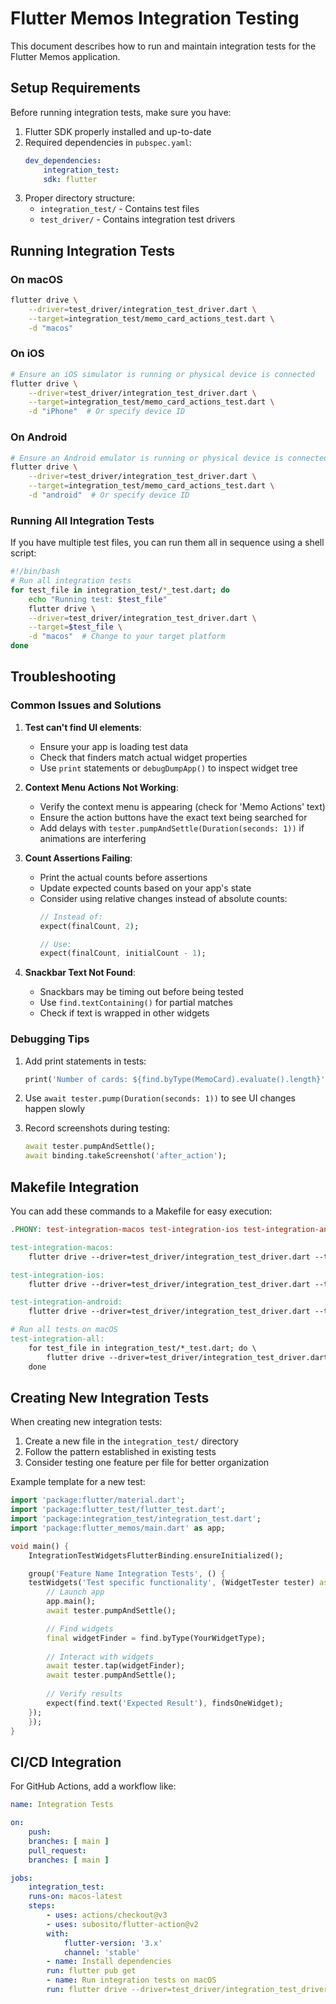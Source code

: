 # Flutter Memos Integration Testing

This document describes how to run and maintain integration tests for the Flutter Memos application.

## Setup Requirements

Before running integration tests, make sure you have:

1. Flutter SDK properly installed and up-to-date
2. Required dependencies in `pubspec.yaml`:
	```yaml
	dev_dependencies:
		integration_test:
		sdk: flutter
	```
3. Proper directory structure:
	- `integration_test/` - Contains test files
	- `test_driver/` - Contains integration test drivers

## Running Integration Tests

### On macOS

```bash
flutter drive \
	--driver=test_driver/integration_test_driver.dart \
	--target=integration_test/memo_card_actions_test.dart \
	-d "macos"
```

### On iOS

```bash
# Ensure an iOS simulator is running or physical device is connected
flutter drive \
	--driver=test_driver/integration_test_driver.dart \
	--target=integration_test/memo_card_actions_test.dart \
	-d "iPhone"  # Or specify device ID
```

### On Android

```bash
# Ensure an Android emulator is running or physical device is connected
flutter drive \
	--driver=test_driver/integration_test_driver.dart \
	--target=integration_test/memo_card_actions_test.dart \
	-d "android"  # Or specify device ID
```

### Running All Integration Tests

If you have multiple test files, you can run them all in sequence using a shell script:

```bash
#!/bin/bash
# Run all integration tests
for test_file in integration_test/*_test.dart; do
	echo "Running test: $test_file"
	flutter drive \
	--driver=test_driver/integration_test_driver.dart \
	--target=$test_file \
	-d "macos"  # Change to your target platform
done
```

## Troubleshooting

### Common Issues and Solutions

1. **Test can't find UI elements**:
	- Ensure your app is loading test data
	- Check that finders match actual widget properties
	- Use `print` statements or `debugDumpApp()` to inspect widget tree

2. **Context Menu Actions Not Working**:
	- Verify the context menu is appearing (check for 'Memo Actions' text)
	- Ensure the action buttons have the exact text being searched for
	- Add delays with `tester.pumpAndSettle(Duration(seconds: 1))` if animations are interfering

3. **Count Assertions Failing**:
	- Print the actual counts before assertions
	- Update expected counts based on your app's state
	- Consider using relative changes instead of absolute counts:
		```dart
		// Instead of:
		expect(finalCount, 2);
		
		// Use:
		expect(finalCount, initialCount - 1);
		```

4. **Snackbar Text Not Found**:
	- Snackbars may be timing out before being tested
	- Use `find.textContaining()` for partial matches
	- Check if text is wrapped in other widgets

### Debugging Tips

1. Add print statements in tests:
	```dart
	print('Number of cards: ${find.byType(MemoCard).evaluate().length}');
	```

2. Use `await tester.pump(Duration(seconds: 1))` to see UI changes happen slowly

3. Record screenshots during testing:
	```dart
	await tester.pumpAndSettle();
	await binding.takeScreenshot('after_action');
	```

## Makefile Integration

You can add these commands to a Makefile for easy execution:

```makefile
.PHONY: test-integration-macos test-integration-ios test-integration-android

test-integration-macos:
	flutter drive --driver=test_driver/integration_test_driver.dart --target=integration_test/memo_card_actions_test.dart -d "macos"

test-integration-ios:
	flutter drive --driver=test_driver/integration_test_driver.dart --target=integration_test/memo_card_actions_test.dart -d "$(IOS_DEVICE)"

test-integration-android:
	flutter drive --driver=test_driver/integration_test_driver.dart --target=integration_test/memo_card_actions_test.dart -d "$(ANDROID_DEVICE)"

# Run all tests on macOS
test-integration-all:
	for test_file in integration_test/*_test.dart; do \
		flutter drive --driver=test_driver/integration_test_driver.dart --target=$$test_file -d "macos"; \
	done
```

## Creating New Integration Tests

When creating new integration tests:

1. Create a new file in the `integration_test/` directory
2. Follow the pattern established in existing tests
3. Consider testing one feature per file for better organization

Example template for a new test:

```dart
import 'package:flutter/material.dart';
import 'package:flutter_test/flutter_test.dart';
import 'package:integration_test/integration_test.dart';
import 'package:flutter_memos/main.dart' as app;

void main() {
	IntegrationTestWidgetsFlutterBinding.ensureInitialized();

	group('Feature Name Integration Tests', () {
	testWidgets('Test specific functionality', (WidgetTester tester) async {
		// Launch app
		app.main();
		await tester.pumpAndSettle();

		// Find widgets
		final widgetFinder = find.byType(YourWidgetType);
		
		// Interact with widgets
		await tester.tap(widgetFinder);
		await tester.pumpAndSettle();
		
		// Verify results
		expect(find.text('Expected Result'), findsOneWidget);
	});
	});
}
```

## CI/CD Integration

For GitHub Actions, add a workflow like:

```yaml
name: Integration Tests

on:
	push:
	branches: [ main ]
	pull_request:
	branches: [ main ]

jobs:
	integration_test:
	runs-on: macos-latest
	steps:
		- uses: actions/checkout@v3
		- uses: subosito/flutter-action@v2
		with:
			flutter-version: '3.x'
			channel: 'stable'
		- name: Install dependencies
		run: flutter pub get
		- name: Run integration tests on macOS
		run: flutter drive --driver=test_driver/integration_test_driver.dart --target=integration_test/memo_card_actions_test.dart -d "macos"
```